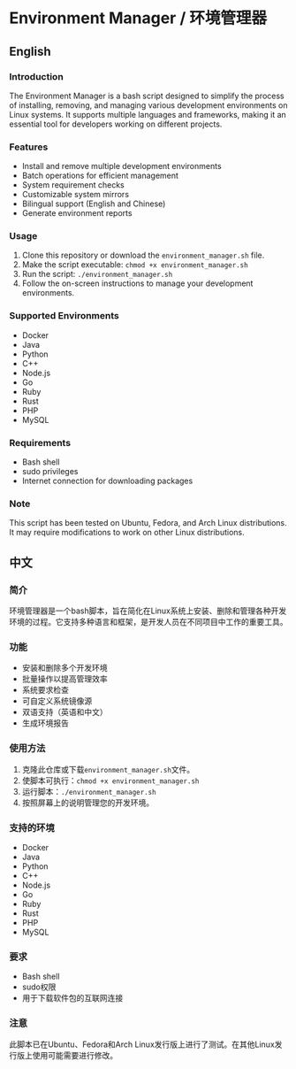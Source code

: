 # Environment Manager / 环境管理器

## English

### Introduction
The Environment Manager is a bash script designed to simplify the process of installing, removing, and managing various development environments on Linux systems. It supports multiple languages and frameworks, making it an essential tool for developers working on different projects.

### Features
- Install and remove multiple development environments
- Batch operations for efficient management
- System requirement checks
- Customizable system mirrors
- Bilingual support (English and Chinese)
- Generate environment reports

### Usage
1. Clone this repository or download the `environment_manager.sh` file.
2. Make the script executable: `chmod +x environment_manager.sh`
3. Run the script: `./environment_manager.sh`
4. Follow the on-screen instructions to manage your development environments.

### Supported Environments
- Docker
- Java
- Python
- C++
- Node.js
- Go
- Ruby
- Rust
- PHP
- MySQL

### Requirements
- Bash shell
- sudo privileges
- Internet connection for downloading packages

### Note
This script has been tested on Ubuntu, Fedora, and Arch Linux distributions. It may require modifications to work on other Linux distributions.

## 中文

### 简介
环境管理器是一个bash脚本，旨在简化在Linux系统上安装、删除和管理各种开发环境的过程。它支持多种语言和框架，是开发人员在不同项目中工作的重要工具。

### 功能
- 安装和删除多个开发环境
- 批量操作以提高管理效率
- 系统要求检查
- 可自定义系统镜像源
- 双语支持（英语和中文）
- 生成环境报告

### 使用方法
1. 克隆此仓库或下载`environment_manager.sh`文件。
2. 使脚本可执行：`chmod +x environment_manager.sh`
3. 运行脚本：`./environment_manager.sh`
4. 按照屏幕上的说明管理您的开发环境。

### 支持的环境
- Docker
- Java
- Python
- C++
- Node.js
- Go
- Ruby
- Rust
- PHP
- MySQL

### 要求
- Bash shell
- sudo权限
- 用于下载软件包的互联网连接

### 注意
此脚本已在Ubuntu、Fedora和Arch Linux发行版上进行了测试。在其他Linux发行版上使用可能需要进行修改。

